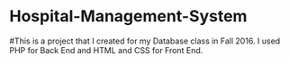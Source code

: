 # Hospital-Management-System

#This is a project that I created for my Database class in Fall 2016. I used PHP for Back End and HTML and CSS for Front End.
